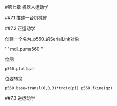 #第七章 机器人运动学

##7.1 描述一台机械臂

##7.2 正运动学

创建一个名为_p560_的SerialLink对象

'''
mdl_puma560
'''

绘图

`p560.plot(qz)`

位姿转换

`p560.base=transl(0,0,3)*trotx(pi)
p560.fkine(qz)`

##7.3 逆运动学
